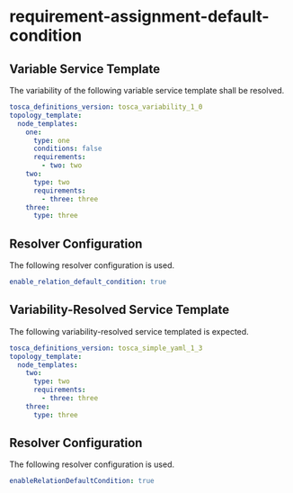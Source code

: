 # requirement-assignment-default-condition


## Variable Service Template

The variability of the following variable service template shall be resolved.

```yaml linenums="1"
tosca_definitions_version: tosca_variability_1_0
topology_template:
  node_templates:
    one:
      type: one
      conditions: false
      requirements:
        - two: two
    two:
      type: two
      requirements:
        - three: three
    three:
      type: three
```



## Resolver Configuration

The following resolver configuration is used.

```yaml linenums="1"
enable_relation_default_condition: true

```

## Variability-Resolved Service Template

The following variability-resolved service templated is expected.

```yaml linenums="1"
tosca_definitions_version: tosca_simple_yaml_1_3
topology_template:
  node_templates:
    two:
      type: two
      requirements:
        - three: three
    three:
      type: three
```


## Resolver Configuration

The following resolver configuration is used.

```yaml linenums="1"
enableRelationDefaultCondition: true
```
